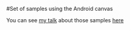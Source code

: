 #Set of samples using the Android canvas

You can see [my talk](https://www.youtube.com/watch?v=Rh28WJKpJzc&t=3163s) about those samples [here](https://www.youtube.com/watch?v=Rh28WJKpJzc&t=3163s)
